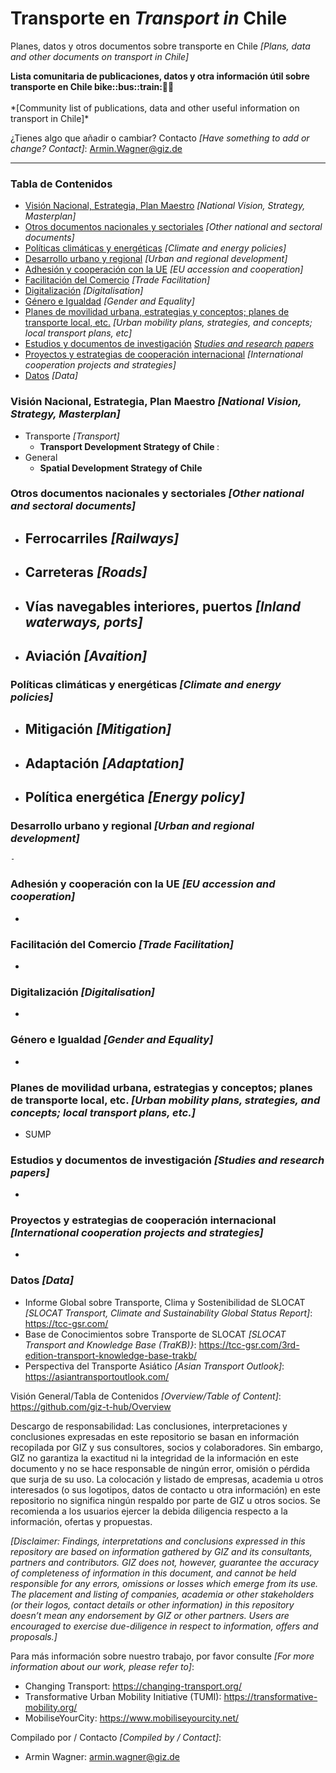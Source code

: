 # Transporte en *Transport in* Chile
Planes, datos y otros documentos sobre transporte en Chile *[Plans, data and other documents on transport in Chile]*

<b> 
Lista comunitaria de publicaciones, datos y otra información útil sobre transporte en Chile bike::bus::train:🌳🚊
</b><br><br>
*[Community list of publications, data and other useful information on transport in Chile]*

¿Tienes algo que añadir o cambiar? Contacto *[Have something to add or change? Contact]*: Armin.Wagner@giz.de

------------------------------

### Tabla de Contenidos

- [Visión Nacional, Estrategia, Plan Maestro](#Visión-Nacional-Estrategia-Plan-Maestro) *[National Vision, Strategy, Masterplan]*
- [Otros documentos nacionales y sectoriales](#Otros-documentos-nacionales-sectoriales) *[Other national and sectoral documents]* 
- [Políticas climáticas y energéticas](#Políticas-climáticas-energéticas) *[Climate and energy policies]*
- [Desarrollo urbano y regional](#urbano) *[Urban and regional development]*
- [Adhesión y cooperación con la UE](#Adhesión-UE) *[EU accession and cooperation]*
- [Facilitación del Comercio](#Facilitación-del-Comercio) *[Trade Facilitation]*  
- [Digitalización](#Digitalización) *[Digitalisation]*
- [Género e Igualdad](#Género) *[Gender and Equality]*
- [Planes de movilidad urbana, estrategias y conceptos; planes de transporte local, etc.](#planes-de-transporte-local) *[Urban mobility plans, strategies, and concepts; local transport plans, etc]* 
- [Estudios y documentos de investigación](#Estudios-investigación) *[Studies and research papers](#studies-research)*
- [Proyectos y estrategias de cooperación internacional](#cooperación-internacional) *[International cooperation projects and strategies]*
- [Datos](#Datos) *[Data]*

  
### Visión Nacional, Estrategia, Plan Maestro *[National Vision, Strategy, Masterplan]* <a name="Visión-Nacional-Estrategia-Plan-Maestro"></a> 

- Transporte *[Transport]*
  	- <b> Transport Development Strategy of Chile </b>: 
- General
	- <b> Spatial Development Strategy of Chile </b>
 

### Otros documentos nacionales y sectoriales *[Other national and sectoral documents]* <a name="Otros-documentos-nacionales-sectoriales"></a> 

- Ferrocarriles *[Railways]*
  	-
 
- Carreteras *[Roads]*
  	- 
    
- Vías navegables interiores, puertos *[Inland waterways, ports]*
  	- 
- Aviación *[Avaition]*
  	-

### Políticas climáticas y energéticas *[Climate and energy policies]* <a name="Políticas-climáticas-energética"></a> 

- Mitigación *[Mitigation]*
  	-
  
- Adaptación *[Adaptation]*
  	-
  
- Política energética *[Energy policy]*
	- 

### Desarrollo urbano y regional *[Urban and regional development]* <a name="urbano"></a> 

 	- 

### Adhesión y cooperación con la UE *[EU accession and cooperation]* <a name="Adhesión-UE"></a> 

-

### Facilitación del Comercio *[Trade Facilitation]* <a name="Facilitación-del-Comercio"></a> 

-

### Digitalización *[Digitalisation]* <a name="Digitalización"></a>

-

### Género e Igualdad *[Gender and Equality]* <a name="Género"></a>

-

### Planes de movilidad urbana, estrategias y conceptos; planes de transporte local, etc. *[Urban mobility plans, strategies, and concepts; local transport plans, etc.]* <a name="planes-de-transporte-local"></a>  

- SUMP

### Estudios y documentos de investigación *[Studies and research papers]* <a name="Estudios-investigación"></a> 

-

### Proyectos y estrategias de cooperación internacional *[International cooperation projects and strategies]* <a name="ooperación-internacional"></a> 

-

### Datos *[Data]* <a name="Datos"></a>

- Informe Global sobre Transporte, Clima y Sostenibilidad de SLOCAT *[SLOCAT Transport, Climate and Sustainability Global Status Report]*: https://tcc-gsr.com/ 
- Base de Conocimientos sobre Transporte de SLOCAT *[SLOCAT Transport and Knowledge Base (TraKB)}*:  https://tcc-gsr.com/3rd-edition-transport-knowledge-base-trakb/ 
- Perspectiva del Transporte Asiático *[Asian Transport Outlook]*: https://asiantransportoutlook.com/
  

Visión General/Tabla de Contenidos *[Overview/Table of Content]*: https://github.com/giz-t-hub/Overview

Descargo de responsabilidad: Las conclusiones, interpretaciones y conclusiones expresadas en este repositorio se basan en información recopilada por GIZ y sus consultores, socios y colaboradores. Sin embargo, GIZ no garantiza la exactitud ni la integridad de la información en este documento y no se hace responsable de ningún error, omisión o pérdida que surja de su uso. La colocación y listado de empresas, academia u otros interesados (o sus logotipos, datos de contacto u otra información) en este repositorio no significa ningún respaldo por parte de GIZ u otros socios. Se recomienda a los usuarios ejercer la debida diligencia respecto a la información, ofertas y propuestas.

*[Disclaimer: Findings, interpretations and conclusions expressed in this repository are based on information gathered by GIZ and its consultants, partners and contributors. GIZ does not, however, guarantee the accuracy of completeness of information in this document, and cannot be held responsible for any errors, omissions or losses which emerge from its use. The placement and listing of companies, academia or other stakeholders (or their logos, contact details or other information) in this repository doesn’t mean any endorsement by GIZ or other partners. Users are encouraged to exercise due-diligence in respect to information, offers and proposals.]*


Para más información sobre nuestro trabajo, por favor consulte *[For more information about our work, please refer to]*: 
- Changing Transport: https://changing-transport.org/
-	Transformative Urban Mobility Initiative (TUMI): https://transformative-mobility.org/
-	MobiliseYourCity: https://www.mobiliseyourcity.net/
		
Compilado por / Contacto *[Compiled by / Contact]*:
- Armin Wagner: armin.wagner@giz.de
